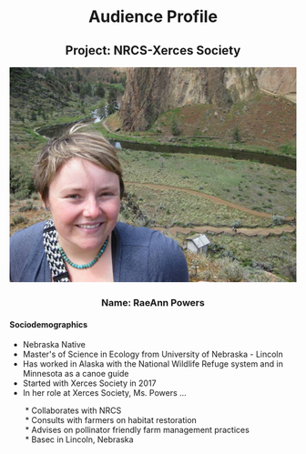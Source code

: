 <div align="center">  

# Audience Profile  

## Project: NRCS-Xerces Society       


![Alt text](https://github.com/Abdulelah01/EUREKA/blob/master/AudienceProfile/Rae_Powers.jpg)


### Name: RaeAnn Powers
</div>  

#### Sociodemographics

* Nebraska Native  
* Master's of Science in Ecology from University of Nebraska - Lincoln  
* Has worked in Alaska with the National Wildlife Refuge system and in Minnesota as a canoe guide
* Started with Xerces Society in 2017
* In her role at Xerces Society, Ms. Powers ...  

&nbsp;&nbsp;&nbsp;&nbsp;&nbsp;&nbsp; * Collaborates with NRCS  
&nbsp;&nbsp;&nbsp;&nbsp;&nbsp;&nbsp; * Consults with farmers on habitat restoration  
&nbsp;&nbsp;&nbsp;&nbsp;&nbsp;&nbsp; * Advises on pollinator friendly farm management practices  
&nbsp;&nbsp;&nbsp;&nbsp;&nbsp;&nbsp; * Basec in Lincoln, Nebraska  


